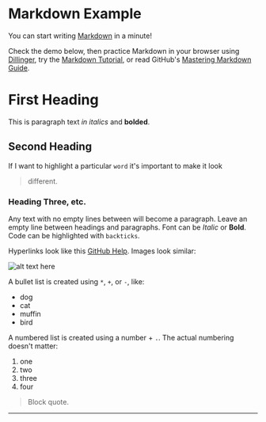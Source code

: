 # Markdown Example

You can start writing [Markdown](https://daringfireball.net/projects/markdown/) in a minute!

Check the demo below, then practice Markdown in your browser using [Dillinger](http://dillinger.io/), try the [Markdown Tutorial](http://www.markdowntutorial.com/), or read GitHub's [Mastering Markdown Guide](https://guides.github.com/features/mastering-markdown/).

# First Heading
This is paragraph text *in italics* and **bolded**. 

## Second Heading
If I want to highlight a particular `word` it's important to make it look 
>different.

### Heading Three, etc.

Any text with no empty lines between will become a paragraph.
Leave an empty line between headings and paragraphs.
Font can be *Italic* or **Bold**.
Code can be highlighted with `backticks`.

Hyperlinks look like this [GitHub Help](https://help.github.com/).
Images look similar:

![alt text here](https://upload.wikimedia.org/wikipedia/commons/4/4b/Focus_ubt.jpeg)

A bullet list is created using `*`, `+`, or `-`, like:

- dog
- cat
- muffin
- bird

A numbered list is created using a number + `.`.
The actual numbering doesn't matter:

1. one
2. two
6. three
2. four

> Block quote.

----
